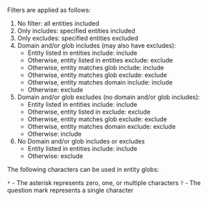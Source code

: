 Filters are applied as follows:

1. No filter: all entities included
2. Only includes: specified entities included
3. Only excludes: specified entities excluded
4. Domain and/or glob includes (may also have excludes):
    - Entity listed in entities include: include
    - Otherwise, entity listed in entities exclude: exclude
    - Otherwise, entity matches glob include: include     
    - Otherwise, entity matches glob exclude: exclude     
    - Otherwise, entity matches domain include: include
    - Otherwise: exclude
5. Domain and/or glob excludes (no domain and/or glob includes):
    - Entity listed in entities include: include
    - Otherwise, entity listed in exclude: exclude
    - Otherwise, entity matches glob exclude: exclude     
    - Otherwise, entity matches domain exclude: exclude     
    - Otherwise: include
6. No Domain and/or glob includes or excludes
    - Entity listed in entities include: include
    - Otherwise: exclude

The following characters can be used in entity globs:

`*` - The asterisk represents zero, one, or multiple characters
`?` - The question mark represents a single character
